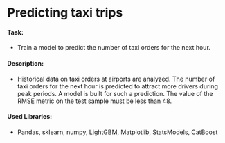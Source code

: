 # Predicting taxi trips

#### Task: 
- Train a model to predict the number of taxi orders for the next hour.

#### Description:
- Historical data on taxi orders at airports are analyzed. The number of taxi orders for the next hour is predicted to attract more drivers during peak periods. A model is built for such a prediction. The value of the RMSE metric on the test sample must be less than 48.

#### Used Libraries:
- Pandas, sklearn, numpy, LightGBM, Matplotlib, StatsModels, CatBoost
